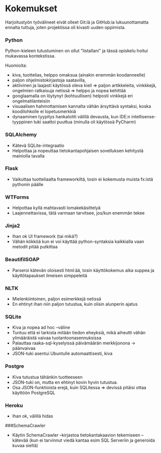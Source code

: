 # Kokemukset

Harjoitustyön työvälineet eivät olleet Git:iä ja GitHub:ia lukuunottamatta ennalta tuttuja, joten projektissa
oli kivasti uuden oppimista. 

### Python

Python-kieleen tutustuminen on ollut "listallani" ja tässä opiskelu hoitui mukavassa kontekstissa. 

Huomioita: 
* kiva, tuottelias, helppo omaksua (ainakin enemmän koodanneelle)
* paljon ohjelmistokirjastoja saatavilla, 
* aktiivinen ja laajasti käytössä oleva kieli => paljon artikkeleita, vinkkkejä, ongelmien ratkaisuja netissä => helppo ja nopea kehittää
* googlaamalla on löytynyt (kohtuullisen) helposti vinkkejä eri ongelmatilanteisiin
* visuaalisen hahmottamisen kannalta vähän ärsyttävä syntaksi, koska koodilohkolle ei lopetusmerkkiä 
* dynaaminen tyypitys hankaloitti välillä devausta, kun IDE:n intellisense-tyyppinen tuki 
saattoi puuttua (minulla oli käytössä PyCharm)

### SQLAlchemy
* Kätevä SQLite-integraatio
* Helpottaa ja nopeuttaa tietokantapohjaisen sovelluksen kehitystä mainiolla tavalla

### Flask
* Vaikuttaa tuotteliaalta frameworkiltä, tosin ei kokemusta muista fx:istä pythonin päälle

### WTForms
* Helpottaa kyllä mahtavasti lomakekäsittelyä
* Laajennettavissa, tätä varmaan tarvitsee, jos/kun enemmän tekee

### Jinja2
* Ihan ok UI framework (tai mikä?)
* Vähän kökköä kun ei voi käyttää python-syntaksia kaikkialla vaan metodit pitää putkittaa

### BeautifilSOAP
* Parseroi kätevän oloisesti html:ää, tosin käyttökokemus aika suppea ja käyttötapaukset ilmeisen simppeleitä

### NLTK
* Mielenkiintoinen, paljon esimerkkejä netissä
* En ehtinyt ihan niin paljon tutustua, kuin olisin alunperin ajatus

### SQLite
* Kiva ja nopea ad hoc –väline
* Tuntuu että ei tarkista mitään tiedon eheyksiä, mikä aiheutti vähän ylimääräistä vaivaa tuotantoonasennuksissa
* Palauttaa raaka-sql-kyselyissä päivämäärän merkkijonona -> päänvaivaa
* JSON-tuki asentui Ubuntulle automaattisesti, kiva

### Postgre
* Kiva tutustua tähänkin tuotteeseen
* JSON-tuki on, mutta en ehtinyt kovin hyvin tutustua.
* Osa JSON-funktioista erejä, kuin SQLitessa => devissä pitäisi ottaa käyttöön PostgreSQL

### Heroku
* Ihan ok, välillä hidas

###SchemaCrawler
* Käytin SchemaCrawler –kirjastoa tietokantakaavion tekemiseen – kätevää (kun ei tarvinnut viedä kantaa esim SQL Serveriin ja generoida kuvaa sieltä)
